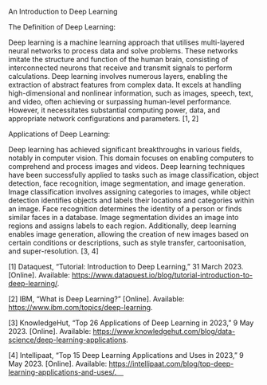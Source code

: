 An Introduction to Deep Learning

The Definition of Deep Learning:

Deep learning is a machine learning approach that utilises multi-layered neural networks to process data and solve problems. These networks imitate the structure and function of the human brain, consisting of interconnected neurons that receive and transmit signals to perform calculations. Deep learning involves numerous layers, enabling the extraction of abstract features from complex data. It excels at handling high-dimensional and nonlinear information, such as images, speech, text, and video, often achieving or surpassing human-level performance. However, it necessitates substantial computing power, data, and appropriate network configurations and parameters. [1, 2]

Applications of Deep Learning:

Deep learning has achieved significant breakthroughs in various fields, notably in computer vision. This domain focuses on enabling computers to comprehend and process images and videos. Deep learning techniques have been successfully applied to tasks such as image classification, object detection, face recognition, image segmentation, and image generation. Image classification involves assigning categories to images, while object detection identifies objects and labels their locations and categories within an image. Face recognition determines the identity of a person or finds similar faces in a database. Image segmentation divides an image into regions and assigns labels to each region. Additionally, deep learning enables image generation, allowing the creation of new images based on certain conditions or descriptions, such as style transfer, cartoonisation, and super-resolution. [3, 4]



[1] Dataquest, “Tutorial: Introduction to Deep Learning,” 31 March 2023. [Online]. Available: https://www.dataquest.io/blog/tutorial-introduction-to-deep-learning/.

[2] IBM, “What is Deep Learning?” [Online]. Available: https://www.ibm.com/topics/deep-learning.

[3] KnowledgeHut, “Top 26 Applications of Deep Learning in 2023,” 9 May 2023. [Online]. Available: https://www.knowledgehut.com/blog/data-science/deep-learning-applications.

[4] Intellipaat, “Top 15 Deep Learning Applications and Uses in 2023,” 9 May 2023. [Online]. Available: https://intellipaat.com/blog/top-deep-learning-applications-and-uses/. 
